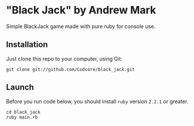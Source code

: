 # "Black Jack" by Andrew Mark
Simple BlackJack game made with pure ruby for console use.

## Installation
Just clone this repo to your computer, using Git:
```
git clone git://github.com/Codcore/black_jack.git
```
## Launch
Before you run code below, you should install `ruby` version `2.2.1` or greater. 
```
cd black_jack
ruby main.rb
```